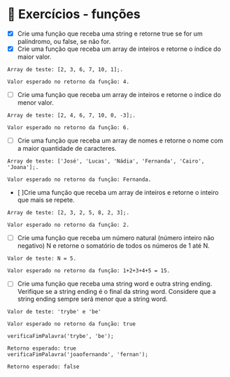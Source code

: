 # :rocket: Exercícios - funções

- [x] Crie uma função que receba uma string e retorne true se for um palíndromo, ou false, se não for.
- [x] Crie uma função que receba um array de inteiros e retorne o índice do maior valor.
```
Array de teste: [2, 3, 6, 7, 10, 1];.

Valor esperado no retorno da função: 4.
```
- [ ] Crie uma função que receba um array de inteiros e retorne o índice do menor valor.
```
Array de teste: [2, 4, 6, 7, 10, 0, -3];.

Valor esperado no retorno da função: 6.
```

- [ ] Crie uma função que receba um array de nomes e retorne o nome com a maior quantidade de caracteres.

```
Array de teste: ['José', 'Lucas', 'Nádia', 'Fernanda', 'Cairo', 'Joana'];.

Valor esperado no retorno da função: Fernanda.
```

- [ ]Crie uma função que receba um array de inteiros e retorne o inteiro que mais se repete.
```
Array de teste: [2, 3, 2, 5, 8, 2, 3];.

Valor esperado no retorno da função: 2.
```
- [ ] Crie uma função que receba um número natural (número inteiro não negativo) N e retorne o somatório de todos os números de 1 até N.
```
Valor de teste: N = 5.

Valor esperado no retorno da função: 1+2+3+4+5 = 15.
```
- [ ] Crie uma função que receba uma string word e outra string ending. Verifique se a string ending é o final da string word. Considere que a string ending sempre será menor que a string word.
```
Valor de teste: 'trybe' e 'be'

Valor esperado no retorno da função: true

verificaFimPalavra('trybe', 'be');

Retorno esperado: true
verificaFimPalavra('joaofernando', 'fernan');

Retorno esperado: false
```
